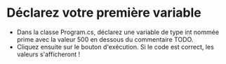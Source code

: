 ﻿# Déclarez votre première variable 

- Dans la classe Program.cs, déclarez une variable de type int nommée prime avec la valeur 500 en dessous du commentaire TODO.
- Cliquez ensuite sur le bouton d'exécution. Si le code est correct, les valeurs s'afficheront !
